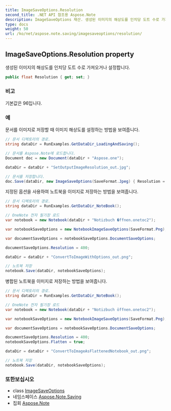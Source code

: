 ```yaml
---
title: ImageSaveOptions.Resolution
second_title: .NET API 참조용 Aspose.Note
description: ImageSaveOptions 재산. 생성된 이미지의 해상도를 인치당 도트 수로 가져오거나 설정합니다.
type: docs
weight: 50
url: /ko/net/aspose.note.saving/imagesaveoptions/resolution/
---
```

## ImageSaveOptions.Resolution property

생성된 이미지의 해상도를 인치당 도트 수로 가져오거나 설정합니다.

```csharp
public float Resolution { get; set; }
```

### 비고

기본값은 96입니다.

### 예

문서를 이미지로 저장할 때 이미지 해상도를 설정하는 방법을 보여줍니다.

```csharp
// 문서 디렉토리의 경로.
string dataDir = RunExamples.GetDataDir_LoadingAndSaving();

// 문서를 Aspose.Note에 로드합니다.
Document doc = new Document(dataDir + "Aspose.one");

dataDir = dataDir + "SetOutputImageResolution_out.jpg";

// 문서를 저장합니다.
doc.Save(dataDir, new ImageSaveOptions(SaveFormat.Jpeg) { Resolution = 220 });
```

지정된 옵션을 사용하여 노트북을 이미지로 저장하는 방법을 보여줍니다.

```csharp
// 문서 디렉토리의 경로.
string dataDir = RunExamples.GetDataDir_NoteBook();

// OneNote 전자 필기장 로드
var notebook = new Notebook(dataDir + "Notizbuch �ffnen.onetoc2");

var notebookSaveOptions = new NotebookImageSaveOptions(SaveFormat.Png);

var documentSaveOptions = notebookSaveOptions.DocumentSaveOptions;

documentSaveOptions.Resolution = 400;

dataDir = dataDir + "ConvertToImageWithOptions_out.png";

// 노트북 저장
notebook.Save(dataDir, notebookSaveOptions);
```

병합된 노트북을 이미지로 저장하는 방법을 보여줍니다.

```csharp
// 문서 디렉토리의 경로.
string dataDir = RunExamples.GetDataDir_NoteBook();

// OneNote 전자 필기장 로드
var notebook = new Notebook(dataDir + "Notizbuch öffnen.onetoc2");

var notebookSaveOptions = new NotebookImageSaveOptions(SaveFormat.Png);

var documentSaveOptions = notebookSaveOptions.DocumentSaveOptions;

documentSaveOptions.Resolution = 400;
notebookSaveOptions.Flatten = true;

dataDir = dataDir + "ConvertToImageAsFlattenedNotebook_out.png";

// 노트북 저장
notebook.Save(dataDir, notebookSaveOptions);
```

### 또한보십시오

* class [ImageSaveOptions](../)
* 네임스페이스 [Aspose.Note.Saving](../../imagesaveoptions/)
* 집회 [Aspose.Note](../../../)


